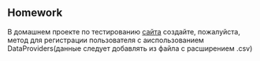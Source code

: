 ## Homework

В домашнем проекте по тестированию [сайта](https://demowebshop.tricentis.com/register) создайте, пожалуйста, метод для регистрации пользователя с aиспользованием DataProviders(данные следует добавлять из файла с расширением .csv)
